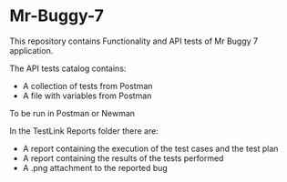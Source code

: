 # Mr-Buggy-7
This repository contains Functionality and API tests of Mr Buggy 7 application.

The API tests catalog contains:
- A collection of tests from Postman 
- A file with variables from Postman

To be run in Postman or Newman

In the TestLink Reports folder there are:
- A report containing the execution of the test cases and the test plan 
- A report containing the results of the tests performed 
- A .png attachment to the reported bug 


